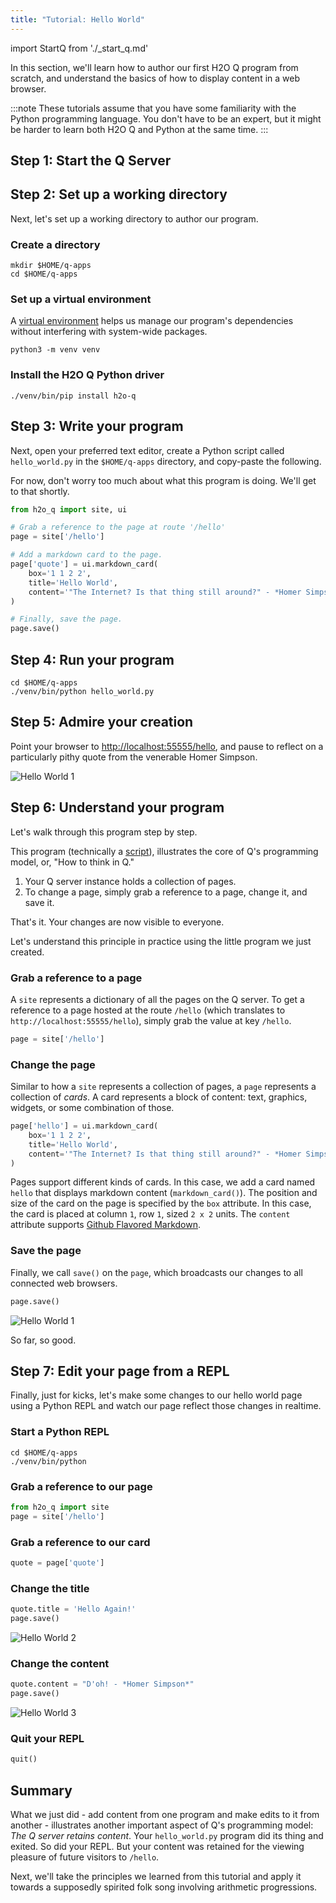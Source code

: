 ```yaml
---
title: "Tutorial: Hello World"
---
```


import StartQ from './_start_q.md'

In this section, we'll learn how to author our first H2O Q program from scratch, and understand the basics of how to display content in a web browser.

:::note
These tutorials assume that you have some familiarity with the Python programming language. You don't have to be an expert, but it might be harder to learn both H2O Q and Python at the same time.
:::

## Step 1: Start the Q Server

<StartQ/>

## Step 2: Set up a working directory

Next, let's set up a working directory to author our program. 

### Create a directory
```shell 
mkdir $HOME/q-apps
cd $HOME/q-apps
```

### Set up a virtual environment
A [virtual environment](https://docs.python.org/3/tutorial/venv.html) helps us manage our program's dependencies without interfering with system-wide packages.

```shell 
python3 -m venv venv
```

### Install the H2O Q Python driver

```shell 
./venv/bin/pip install h2o-q
```

## Step 3: Write your program

Next, open your preferred text editor, create a Python script called `hello_world.py` in the `$HOME/q-apps` directory, and copy-paste the following. 

For now, don't worry too much about what this program is doing. We'll get to that shortly.

```py title="$HOME/q-apps/hello_world.py"
from h2o_q import site, ui

# Grab a reference to the page at route '/hello'
page = site['/hello']

# Add a markdown card to the page.
page['quote'] = ui.markdown_card(
    box='1 1 2 2',
    title='Hello World',
    content='"The Internet? Is that thing still around?" - *Homer Simpson*',
)

# Finally, save the page.
page.save()
```


## Step 4: Run your program

```shell 
cd $HOME/q-apps
./venv/bin/python hello_world.py
```

## Step 5: Admire your creation

Point your browser to [http://localhost:55555/hello](http://localhost:55555/hello), and pause to reflect on a particularly pithy quote from the venerable Homer Simpson. 

![Hello World 1](./assets/tutorial-hello__1.png)

## Step 6: Understand your program

Let's walk through this program step by step.

This program (technically a [script](./scripts)), illustrates the core of Q's programming model, or, "How to think in Q."
 
1. Your Q server instance holds a collection of pages.
2. To change a page, simply grab a reference to a page, change it, and save it. 

That's it. Your changes are now visible to everyone.

Let's understand this principle in practice using the little program we just created.

### Grab a reference to a page

A `site` represents a dictionary of all the pages on the Q server. To get a reference to a page hosted at the route `/hello` (which translates to `http://localhost:55555/hello`), simply grab the value at key `/hello`. 

```py
page = site['/hello']
```

### Change the page

Similar to how a `site` represents a collection of pages, a `page` represents a collection of *cards*. A card represents a block of content: text, graphics, widgets, or some combination of those.

```py
page['hello'] = ui.markdown_card(
    box='1 1 2 2',
    title='Hello World',
    content='"The Internet? Is that thing still around?" - *Homer Simpson*',
)
```

Pages support different kinds of cards. In this case, we add a card named `hello` that displays markdown content (`markdown_card()`). The position and size of the card on the page is specified by the `box` attribute. In this case, the card is placed at column `1`, row `1`, sized `2 x 2` units. The `content` attribute supports [Github Flavored Markdown](https://guides.github.com/features/mastering-markdown/).

### Save the page

Finally, we call `save()` on the `page`, which broadcasts our changes to all connected web browsers.

```py
page.save()
```
![Hello World 1](./assets/tutorial-hello__1.png)

So far, so good.

## Step 7: Edit your page from a REPL 

Finally, just for kicks, let's make some changes to our hello world page using a Python REPL and watch our page reflect those changes in realtime.

### Start a Python REPL

```shell 
cd $HOME/q-apps
./venv/bin/python
```

### Grab a reference to our page

```py title=">>>"
from h2o_q import site
page = site['/hello']
```

### Grab a reference to our card

```py title=">>>"
quote = page['quote']
```

### Change the title
```py title=">>>"
quote.title = 'Hello Again!'
page.save()
```

![Hello World 2](./assets/tutorial-hello__2.png)

### Change the content

```py title=">>>"
quote.content = "D'oh! - *Homer Simpson*"
page.save()
```

![Hello World 3](./assets/tutorial-hello__3.png)

### Quit your REPL

```py title=">>>"
quit()
```

## Summary

What we just did - add content from one program and make edits to it from another - illustrates another important aspect of Q's programming model: *The Q server retains content*. Your `hello_world.py` program did its thing and exited. So did your REPL. But your content was retained for the viewing pleasure of future visitors to `/hello`.  

Next, we'll take the principles we learned from this tutorial and apply it towards a supposedly spirited folk song involving arithmetic progressions.
